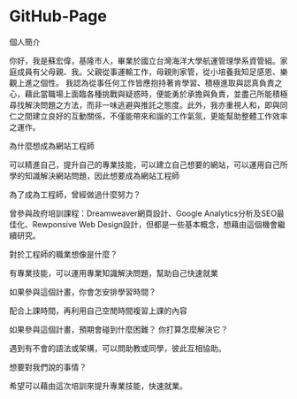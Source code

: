 # GitHub-Page

個人簡介

你好，我是蘇宏偉，基隆市人，畢業於國立台灣海洋大學航運管理學系資管組。家庭成員有父母親、我。父親從事運輸工作，母親則家管，從小培養我知足感恩、樂觀上進之個性。
我認為從事任何工作皆應抱持著肯學習、積極進取與認真負責之心，藉此當職場上面臨各種挑戰與疑惑時，便能勇於承擔與負責，並盡己所能積極尋找解決問題之方法，而非一味逃避與推託之態度。此外，我亦重視人和，即與同仁之間建立良好的互動關係，不僅能帶來和諧的工作氣氛，更能幫助整體工作效率之運作。

為什麼想成為網站工程師

可以精進自己，提升自己的專業技能，可以建立自己想要的網站，可以運用自己所學的知識解決網站問題，因此想要成為網站工程師


為了成為工程師，曾經做過什麼努力？

曾參與政府培訓課程：Dreamweaver網頁設計、Google Analytics分析及SEO最佳化、Rewponsive Web Design設計，但都是一些基本概念，想藉由這個機會繼續研究。


對於工程師的職業想像是什麼？

有專業技能，可以運用專業知識解決問題，幫助自己快速就業


如果參與這個計畫，你會怎安排學習時間？

配合上課時間，再利用自己空閒時間複習上課的內容


如果參與這個計畫，預期會碰到什麼困難？ 你打算怎麼解決它？

遇到有不會的語法或架構，可以問助教或同學，彼此互相協助。


想要對我們說的事情？

希望可以藉由這次培訓來提升專業技能，快速就業。


